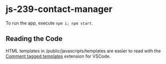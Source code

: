 # js-239-contact-manager

To run the app, execute `npm i; npm start`.

## Reading the Code

HTML templates in /public/javascripts/templates are easier to read with the [Comment tagged templates](https://marketplace.visualstudio.com/items?itemName=bierner.comment-tagged-templates) extension for VSCode.